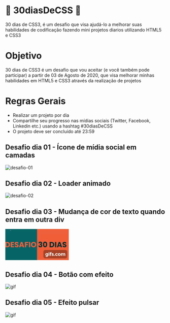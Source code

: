 # 🚀 30diasDeCSS 🚀

30 dias de CSS3, é um desafio que visa ajudá-lo a melhorar suas habilidades de codificação fazendo mini projetos diarios utilizando HTML5 e CSS3

# Objetivo
30 dias de CSS3 é um desafio que vou aceitar (e você também pode participar) a partir de 03 de Agosto de 2020, que visa melhorar minhas habilidades 
em HTML5 e CSS3 através da realização de projetos

# Regras Gerais
* Realizar um projeto por dia
* Compartilhe seu progresso nas mídias sociais (Twitter, Facebook, Linkedin etc.) usando a hashtag #30diasDeCSS
* O projeto deve ser concluído até 23:59

## Desafio dia 01 - Ícone de mídia social em camadas
![desafio-01](https://user-images.githubusercontent.com/40476367/89294202-8c14b700-d635-11ea-854f-98c37170c9dd.gif)

## Desafio dia 02 - Loader animado

![desafio-02](https://user-images.githubusercontent.com/40476367/89293500-6509b580-d634-11ea-9cb0-e507d10cbd72.gif)

## Desafio dia 03 - Mudança de cor de texto quando entra em outra div
![desafio-03](https://raw.githubusercontent.com/alissongp/30diasDeCSS/master/desafios/dia%2003/gif/dia-03.gif)

## Desafio dia 04 - Botão com efeito
![gif](https://user-images.githubusercontent.com/40476367/89580047-2aa64100-d80b-11ea-8665-4415daca02bd.gif)

## Desafio dia 05 - Efeito pulsar
![gif](https://user-images.githubusercontent.com/40476367/89681674-c4352780-d8cb-11ea-8463-37468638a355.gif)
